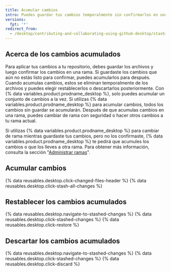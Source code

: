 ```yaml
---
title: Acumular cambios
intro: Puedes guardar tus cambios temporalmente sin confirmarlos en una rama si los acumulas.
versions:
  fpt: '*'
redirect_from:
  - /desktop/contributing-and-collaborating-using-github-desktop/stashing-changes
---
```


## Acerca de los cambios acumulados

Para aplicar tus cambios a tu repositorio, debes guardar los archivos y luego confirmar los cambios en una rama. Si guardaste los cambios que aún no estás listo para confirmar, puedes acumularlos para después. Cuando acumulas cambios, estos se eliminan temporalmente de los archivos y puedes elegir restablecerlos o descartarlos posteriormente. Con {% data variables.product.prodname_desktop %}, solo puedes acumular un conjunto de cambios a la vez. Si utilizas {% data variables.product.prodname_desktop %} para acumular cambios, todos los cambios sin guardar se acumularán. Después de que acumulas cambios en una rama, puedes cambiar de rama con seguridad o hacer otros cambios a tu rama actual.

Si utilizas {% data variables.product.prodname_desktop %} para cambiar de rama mientras guardaste tus cambios, pero no los confirmaste, {% data variables.product.prodname_desktop %} te pedirá que acumules los cambios o que los lleves a otra rama. Para obtener más información, consulta la sección "[Administrar ramas](/desktop/contributing-to-projects/managing-branches#switching-between-branches)".

## Acumular cambios

{% data reusables.desktop.click-changed-files-header %}
{% data reusables.desktop.click-stash-all-changes %}

## Restablecer los cambios acumulados

{% data reusables.desktop.navigate-to-stashed-changes %}
{% data reusables.desktop.click-stashed-changes %}
{% data reusables.desktop.click-restore %}

## Descartar los cambios acumulados

{% data reusables.desktop.navigate-to-stashed-changes %}
{% data reusables.desktop.click-stashed-changes %}
{% data reusables.desktop.click-discard %}
